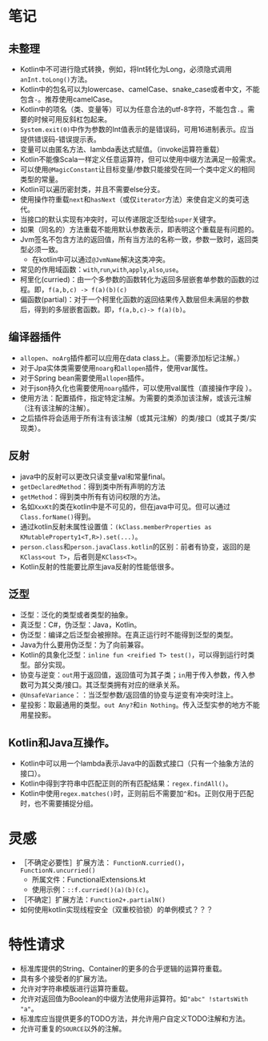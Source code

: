 # 笔记

## 未整理

* Kotlin中不可进行隐式转换，例如，将Int转化为Long，必须隐式调用`anInt.toLong()`方法。
* Kotlin中的包名可以为lowercase、camelCase、snake_case或者中文，不能包含`-`。推荐使用camelCase。
* Kotlin中的项名（类、变量等）可以为任意合法的utf-8字符，不能包含`.`。需要的时候可用反斜杠包起来。
* `System.exit(0)`中作为参数的Int值表示的是错误码，可用16进制表示。应当提供错误码-错误提示表。
* 变量可以由匿名方法、lambda表达式赋值。（invoke运算符重载）
* Kotlin不能像Scala一样定义任意运算符，但可以使用中缀方法满足一般需求。
* 可以使用`@MagicConstant`让目标变量/参数只能接受在同一个类中定义的相同类型的常量。
* Kotlin可以遍历密封类，并且不需要else分支。
* 使用操作符重载`next`和`hasNext`（或仅`iterator`方法）来使自定义的类可迭代。
* 当接口的默认实现有冲突时，可以传递限定泛型给`super`关键字。
* 如果（同名的）方法重载不能用默认参数表示，即表明这个重载是有问题的。
* Jvm签名不包含方法的返回值，所有当方法的名称一致，参数一致时，返回类型必须一致。
    * 在kotlin中可以通过`@JvmName`解决这类冲突。
* 常见的作用域函数：`with`,`run`,`with`,`apply`,`also`,`use`。
* 柯里化(curried)：由一个多参数的函数转化为返回多层嵌套单参数的函数的过程。即，`f(a,b,c) -> f(a)(b)(c)`
* 偏函数(partial)：对于一个柯里化函数的返回结果传入数层但未满层的参数后，得到的多层嵌套函数。即，`f(a,b,c)-> f(a)(b)`。

## 编译器插件

* `allopen`、`noArg`插件都可以应用在data class上。（需要添加标记注解。）
* 对于Jpa实体类需要使用`noarg`和`allopen`插件，使用var属性。
* 对于Spring bean需要使用`allopen`插件。
* 对于json持久化也需要使用`noarg`插件，可以使用val属性（直接操作字段 ）。
* 使用方法：配置插件，指定特定注解。为需要的类添加该注解，或该元注解（注有该注解的注解）。
* 之后插件将会适用于所有注有该注解（或其元注解）的类/接口（或其子类/实现类）。

## 反射

* java中的反射可以更改只读变量val和常量final。
* `getDeclaredMethod`：得到类中所有声明的方法
* `getMethod`：得到类中所有有访问权限的方法。
* 名如`XxxKt`的类在kotlin中是不可见的，但在java中可见。但可以通过`Class.forName()`得到。
* 通过kotlin反射未属性设置值：`(kClass.memberProperties as KMutableProperty1<T,R>).set(...)`。
* `person.class`和`person.javaClass.kotlin`的区别：前者有协变，返回的是`KClass<out T>`，后者则是`KClass<T>`。
* Kotlin反射的性能要比原生java反射的性能低很多。

## 泛型

* 泛型：泛化的类型或者类型的抽象。
* 真泛型：C#，伪泛型：Java，Kotlin。
* 伪泛型：编译之后泛型会被擦除。在真正运行时不能得到泛型的类型。
* Java为什么要用伪泛型：为了向前兼容。
* Kotlin的具象化泛型：`inline fun <reified T> test()`，可以得到运行时类型。部分实现。
* 协变与逆变：`out`用于返回值，返回值可为其子类；`in`用于传入参数，传入参数可为其父类/接口。其泛型类拥有对应的继承关系。
* `@UnsafeVariance`：：当泛型参数/返回值的协变与逆变有冲突时注上。
* 星投影：取最通用的类型。`out Any?`和`in Nothing`。传入泛型实参的地方不能用星投影。

## Kotlin和Java互操作。

* Kotlin中可以用一个lambda表示Java中的函数式接口（只有一个抽象方法的接口）。
* Kotlin中得到字符串中匹配正则的所有匹配结果：`regex.findAll()`。
* Kotlin中使用`regex.matches()`时，正则前后不需要加`^`和`$`。正则仅用于匹配时，也不需要捕捉分组。

# 灵感

* ［不确定必要性］扩展方法： `FunctionN.curried()`，`FunctionN.uncurried()`
    * 所属文件：FunctionalExtensions.kt
    * 使用示例：`::f.curried()(a)(b)(c)`。
* ［不确定］扩展方法：`Function2+.partialN()`
* 如何使用kotlin实现线程安全（双重校验锁）的单例模式？？？

# 特性请求

* 标准库提供的String、Container的更多的合乎逻辑的运算符重载。
* 具有多个接受者的扩展方法。
* 允许对字符串模版进行运算符重载。
* 允许对返回值为Boolean的中缀方法使用非运算符。如`"abc" !startsWith "a"`。
* 标准库应当提供更多的TODO方法，并允许用户自定义TODO注解和方法。
* 允许可重复的`SOURCE`以外的注解。
